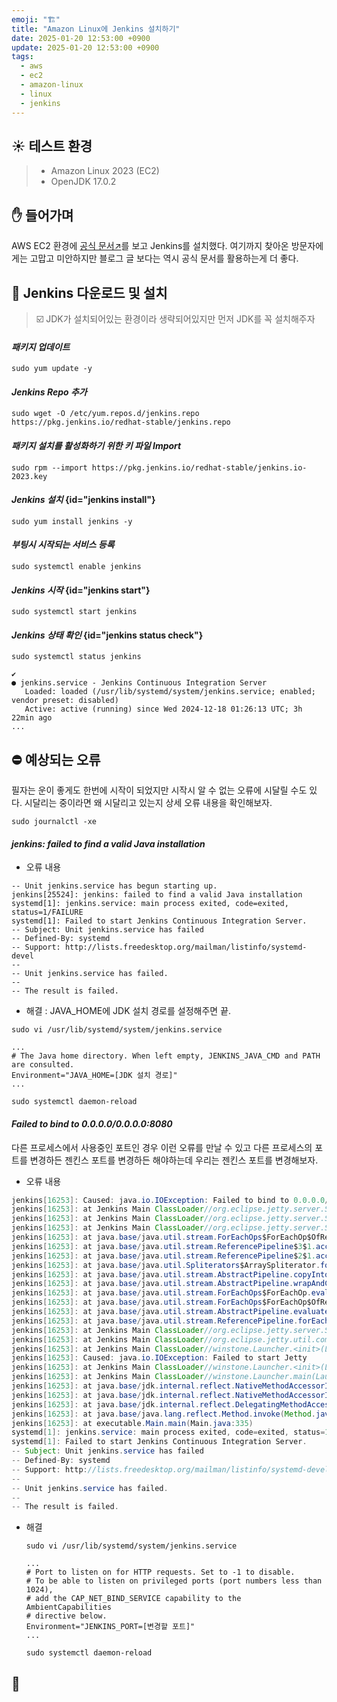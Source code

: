 ```yaml
---
emoji: "🏗️"
title: "Amazon Linux에 Jenkins 설치하기"
date: 2025-01-20 12:53:00 +0900
update: 2025-01-20 12:53:00 +0900
tags:
  - aws
  - ec2
  - amazon-linux
  - linux
  - jenkins
---
```


## ☀️ 테스트 환경
> - Amazon Linux 2023 (EC2)
> - OpenJDK 17.0.2

## ✋ 들어가며
AWS EC2 환경에 [공식 문서↗](https://www.jenkins.io/doc/tutorials/tutorial-for-installing-jenkins-on-AWS/#downloading-and-installing-jenkins)를 보고 Jenkins를 설치했다.
여기까지 찾아온 방문자에게는 고맙고 미안하지만 블로그 글 보다는 역시 공식 문서를 활용하는게 더 좋다.

## 🚀 Jenkins 다운로드 및 설치

> ☑️ JDK가 설치되어있는 환경이라 생략되어있지만 먼저 JDK를 꼭 설치해주자

#### ***패키지 업데이트***
```shell
sudo yum update -y
```

#### ***Jenkins Repo 추가***
```shell
sudo wget -O /etc/yum.repos.d/jenkins.repo https://pkg.jenkins.io/redhat-stable/jenkins.repo
```

#### ***패키지 설치를 활성화하기 위한 키 파일 Import***
```shell
sudo rpm --import https://pkg.jenkins.io/redhat-stable/jenkins.io-2023.key
```

#### ***Jenkins 설치*** {id="jenkins install"}
```shell
sudo yum install jenkins -y
```

#### ***부팅시 시작되는 서비스 등록***
```shell
sudo systemctl enable jenkins
```

#### ***Jenkins 시작*** {id="jenkins start"}
```shell
sudo systemctl start jenkins
```

#### ***Jenkins 상태 확인*** {id="jenkins status check"}
```shell
sudo systemctl status jenkins
```
```shell
✔
● jenkins.service - Jenkins Continuous Integration Server
   Loaded: loaded (/usr/lib/systemd/system/jenkins.service; enabled; vendor preset: disabled)
   Active: active (running) since Wed 2024-12-18 01:26:13 UTC; 3h 22min ago
...
```

## ⛔ 예상되는 오류
필자는 운이 좋게도 한번에 시작이 되었지만 시작시 알 수 없는 오류에 시달릴 수도 있다. 시달리는 중이라면 왜 시달리고 있는지 상세 오류 내용을 확인해보자.

```shell
sudo journalctl -xe
```

#### ***jenkins: failed to find a valid Java installation***

- 오류 내용
```shell
-- Unit jenkins.service has begun starting up.
jenkins[25524]: jenkins: failed to find a valid Java installation
systemd[1]: jenkins.service: main process exited, code=exited, status=1/FAILURE
systemd[1]: Failed to start Jenkins Continuous Integration Server.
-- Subject: Unit jenkins.service has failed
-- Defined-By: systemd
-- Support: http://lists.freedesktop.org/mailman/listinfo/systemd-devel
--
-- Unit jenkins.service has failed.
--
-- The result is failed.
```

- 해결 : JAVA_HOME에 JDK 설치 경로를 설정해주면 끝.
```shell
sudo vi /usr/lib/systemd/system/jenkins.service
```
```shell
...
# The Java home directory. When left empty, JENKINS_JAVA_CMD and PATH are consulted.
Environment="JAVA_HOME=[JDK 설치 경로]"
...
```
```shell
sudo systemctl daemon-reload
```

#### ***Failed to bind to 0.0.0.0/0.0.0.0:8080***
다른 프로세스에서 사용중인 포트인 경우 이런 오류를 만날 수 있고 다른 프로세스의 포트를 변경하든 젠킨스 포트를 변경하든 해야하는데 우리는 젠킨스 포트를 변경해보자.

- 오류 내용
```java
jenkins[16253]: Caused: java.io.IOException: Failed to bind to 0.0.0.0/0.0.0.0:8080
jenkins[16253]: at Jenkins Main ClassLoader//org.eclipse.jetty.server.ServerConnector.openAcceptChannel(ServerConnector.java:349)
jenkins[16253]: at Jenkins Main ClassLoader//org.eclipse.jetty.server.ServerConnector.open(ServerConnector.java:313)
jenkins[16253]: at Jenkins Main ClassLoader//org.eclipse.jetty.server.Server.lambda$doStart$0(Server.java:552)
jenkins[16253]: at java.base/java.util.stream.ForEachOps$ForEachOp$OfRef.accept(ForEachOps.java:183)
jenkins[16253]: at java.base/java.util.stream.ReferencePipeline$3$1.accept(ReferencePipeline.java:197)
jenkins[16253]: at java.base/java.util.stream.ReferencePipeline$2$1.accept(ReferencePipeline.java:179)
jenkins[16253]: at java.base/java.util.Spliterators$ArraySpliterator.forEachRemaining(Spliterators.java:992)
jenkins[16253]: at java.base/java.util.stream.AbstractPipeline.copyInto(AbstractPipeline.java:509)
jenkins[16253]: at java.base/java.util.stream.AbstractPipeline.wrapAndCopyInto(AbstractPipeline.java:499)
jenkins[16253]: at java.base/java.util.stream.ForEachOps$ForEachOp.evaluateSequential(ForEachOps.java:150)
jenkins[16253]: at java.base/java.util.stream.ForEachOps$ForEachOp$OfRef.evaluateSequential(ForEachOps.java:173)
jenkins[16253]: at java.base/java.util.stream.AbstractPipeline.evaluate(AbstractPipeline.java:234)
jenkins[16253]: at java.base/java.util.stream.ReferencePipeline.forEach(ReferencePipeline.java:596)
jenkins[16253]: at Jenkins Main ClassLoader//org.eclipse.jetty.server.Server.doStart(Server.java:548)
jenkins[16253]: at Jenkins Main ClassLoader//org.eclipse.jetty.util.component.AbstractLifeCycle.start(AbstractLifeCycle.java:93)
jenkins[16253]: at Jenkins Main ClassLoader//winstone.Launcher.<init>(Launcher.java:190)
jenkins[16253]: Caused: java.io.IOException: Failed to start Jetty
jenkins[16253]: at Jenkins Main ClassLoader//winstone.Launcher.<init>(Launcher.java:194)
jenkins[16253]: at Jenkins Main ClassLoader//winstone.Launcher.main(Launcher.java:490)
jenkins[16253]: at java.base/jdk.internal.reflect.NativeMethodAccessorImpl.invoke0(Native Method)
jenkins[16253]: at java.base/jdk.internal.reflect.NativeMethodAccessorImpl.invoke(NativeMethodAccessorImpl.java:77)
jenkins[16253]: at java.base/jdk.internal.reflect.DelegatingMethodAccessorImpl.invoke(DelegatingMethodAccessorImpl.java:43)
jenkins[16253]: at java.base/java.lang.reflect.Method.invoke(Method.java:568)
jenkins[16253]: at executable.Main.main(Main.java:335)
systemd[1]: jenkins.service: main process exited, code=exited, status=1/FAILURE
systemd[1]: Failed to start Jenkins Continuous Integration Server.
-- Subject: Unit jenkins.service has failed
-- Defined-By: systemd
-- Support: http://lists.freedesktop.org/mailman/listinfo/systemd-devel
--
-- Unit jenkins.service has failed.
--
-- The result is failed.
```

- 해결
    
    ```shell
    sudo vi /usr/lib/systemd/system/jenkins.service
    ```
    ```shell
    ...
    # Port to listen on for HTTP requests. Set to -1 to disable.
    # To be able to listen on privileged ports (port numbers less than 1024),
    # add the CAP_NET_BIND_SERVICE capability to the AmbientCapabilities
    # directive below.
    Environment="JENKINS_PORT=[변경할 포트]"
    ...
    ```
    ```shell
    sudo systemctl daemon-reload
    ```

## 👋

